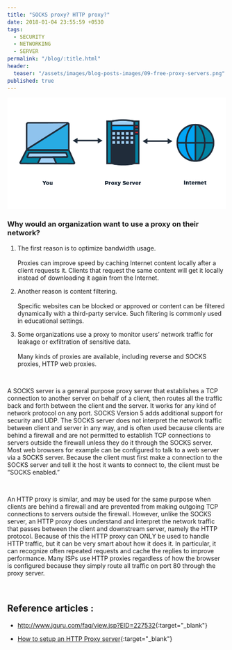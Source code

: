 ```yaml
---
title: "SOCKS proxy? HTTP proxy?"
date: 2018-01-04 23:55:59 +0530
tags:
  - SECURITY
  - NETWORKING
  - SERVER
permalink: "/blog/:title.html"
header:
  teaser: "/assets/images/blog-posts-images/09-free-proxy-servers.png"
published: true
---
```


![09-free-proxy-servers.png](/assets/images/blog-posts-images/09-free-proxy-servers.png)

### Why would an organization want to use a proxy on their network?

1. The first reason is to optimize bandwidth usage.
<br/><br/>
Proxies can improve speed by caching Internet content locally after a client requests it. Clients that request the same content will get it locally instead of downloading it again from the Internet.

2. Another reason is content filtering.
<br/><br/>
Specific websites can be blocked or approved or content can be filtered dynamically with a third-party service. Such filtering is commonly used in educational settings.

3. Some organizations use a proxy to monitor users’ network traffic for leakage or exfiltration of sensitive data.
<br/><br/>
Many kinds of proxies are available, including reverse and SOCKS proxies, HTTP web proxies.

<br/>

A SOCKS server is a general purpose proxy server that establishes a TCP connection to another server on behalf of a client, then routes all the traffic back and forth between the client and the server. It works for any kind of network protocol on any port. SOCKS Version 5 adds additional support for security and UDP. The SOCKS server does not interpret the network traffic between client and server in any way, and is often used because clients are behind a firewall and are not permitted to establish TCP connections to servers outside the firewall unless they do it through the SOCKS server. Most web browsers for example can be configured to talk to a web server via a SOCKS server. Because the client must first make a connection to the SOCKS server and tell it the host it wants to connect to, the client must be “SOCKS enabled.”

<br/>

An HTTP proxy is similar, and may be used for the same purpose when clients are behind a firewall and are prevented from making outgoing TCP connections to servers outside the firewall. However, unlike the SOCKS server, an HTTP proxy does understand and interpret the network traffic that passes between the client and downstream server, namely the HTTP protocol. Because of this the HTTP proxy can ONLY be used to handle HTTP traffic, but it can be very smart about how it does it. In particular, it can recognize often repeated requests and cache the replies to improve performance. Many ISPs use HTTP proxies regardless of how the browser is configured because they simply route all traffic on port 80 through the proxy server.

<br/>

## Reference articles :

- <http://www.jguru.com/faq/view.jsp?EID=227532>{:target="_blank"}

- [How to setup an HTTP Proxy server](https://www.godaddy.com/garage/how-to-set-up-an-https-proxy-server/){:target="_blank"}
